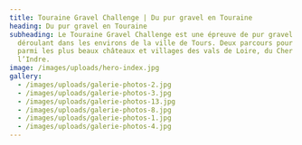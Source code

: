 ```yaml
---
title: Touraine Gravel Challenge | Du pur gravel en Touraine
heading: Du pur gravel en Touraine
subheading: Le Touraine Gravel Challenge est une épreuve de pur gravel se
  déroulant dans les environs de la ville de Tours. Deux parcours pour découvrir
  parmi les plus beaux châteaux et villages des vals de Loire, du Cher et de
  l’Indre.
image: /images/uploads/hero-index.jpg
gallery:
  - /images/uploads/galerie-photos-2.jpg
  - /images/uploads/galerie-photos-3.jpg
  - /images/uploads/galerie-photos-13.jpg
  - /images/uploads/galerie-photos-8.jpg
  - /images/uploads/galerie-photos-1.jpg
  - /images/uploads/galerie-photos-4.jpg
---
```

